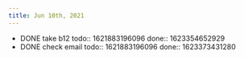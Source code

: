 ```yaml
---
title: Jun 10th, 2021
---
```


- DONE take b12
  todo:: 1621883196096
  done:: 1623354652929
- DONE check email
  todo:: 1621883196096
  done:: 1623373431280